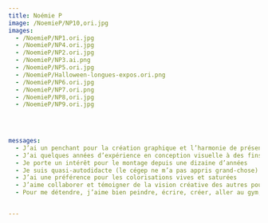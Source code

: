 ```yaml
---
title: Noémie P
image: /NoemieP/NP10,ori.jpg
images:
  - /NoemieP/NP1.ori.jpg
  - /NoemieP/NP4.ori.jpg
  - /NoemieP/NP2.ori.jpg
  - /NoemieP/NP3.ai.png
  - /NoemieP/NP5.ori.jpg
  - /NoemieP/Halloween-longues-expos.ori.png
  - /NoemieP/NP6.ori.jpg
  - /NoemieP/NP7.ori.png
  - /NoemieP/NP8,ori.jpg
  - /NoemieP/NP9.ori.jpg
     

 

messages:
  - J’ai un penchant pour la création graphique et l’harmonie de présentation
  - J’ai quelques années d’expérience en conception visuelle à des fins marketing
  - Je porte un intérêt pour le montage depuis une dizaine d’années
  - Je suis quasi-autodidacte (le cégep ne m’a pas appris grand-chose)
  - J’ai une préférence pour les colorisations vives et saturées
  - J’aime collaborer et témoigner de la vision créative des autres pour bâtir des projets riches
  - Pour me détendre, j’aime bien peindre, écrire, créer, aller au gym, cuisiner ou flatter mon chat Mitaine


---
```

